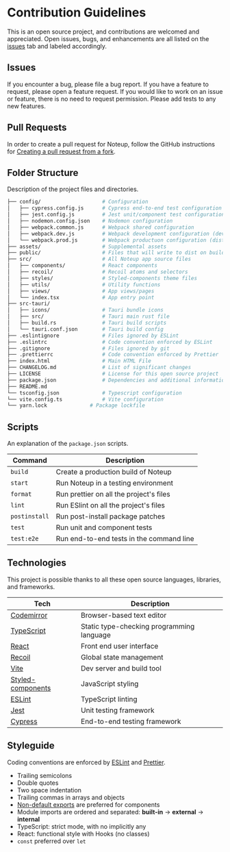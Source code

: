 # Contribution Guidelines

This is an open source project, and contributions are welcomed and appreciated. Open issues, bugs, and enhancements are all listed on the [issues](https://github.com/elements/noteup/issues) tab and labeled accordingly.

## Issues

If you encounter a bug, please file a bug report. If you have a feature to request, please open a feature request. If you would like to work on an issue or feature, there is no need to request permission. Please add tests to any new features.

## Pull Requests

In order to create a pull request for Noteup, follow the GitHub instructions for [Creating a pull request from a fork](https://help.github.com/en/github/collaborating-with-issues-and-pull-requests/creating-a-pull-request-from-a-fork).

## Folder Structure

Description of the project files and directories.

```bash
├── config/                    # Configuration
│   ├── cypress.config.js      # Cypress end-to-end test configuration
│   ├── jest.config.js         # Jest unit/component test configuration
│   ├── nodemon.config.json    # Nodemon configuration
│   ├── webpack.common.js      # Webpack shared configuration
│   ├── webpack.dev.js         # Webpack development configuration (dev server)
│   └── webpack.prod.js        # Webpack productuon configuration (dist output)
├── assets/                    # Supplemental assets
├── public/                    # Files that will write to dist on build
├── src/                       # All Noteup app source files
│   ├── components/            # React components
│   ├── recoil/                # Recoil atoms and selectors
│   ├── styles/                # Styled-components theme files
│   ├── utils/                 # Utility functions
│   ├── views/                 # App views/pages
│   └── index.tsx              # App entry point
├── src-tauri/
│   ├── icons/                 # Tauri bundle icons
│   ├── src/                   # Tauri main rust file
│   ├── build.rs               # Tauri build scripts
│   └── tauri.conf.json        # Tauri build config
├── .eslintignore              # Files ignored by ESLint
├── .eslintrc                  # Code convention enforced by ESLint
├── .gitignore                 # Files ignored by git
├── .prettierrc                # Code convention enforced by Prettier
├── index.html                 # Main HTML File
├── CHANGELOG.md               # List of significant changes
├── LICENSE                    # License for this open source project
├── package.json               # Dependencies and additional information
├── README.md
└── tsconfig.json              # Typescript configuration
└── vite.config.ts             # Vite configuration
└── yarn.lock              # Package lockfile
```

## Scripts

An explanation of the `package.json` scripts.

| Command       | Description                              |
| ------------- | ---------------------------------------- |
| `build`       | Create a production build of Noteup      |
| `start`       | Run Noteup in a testing environment      |
| `format`      | Run prettier on all the project's files  |
| `lint`        | Run ESlint on all the project's files    |
| `postinstall` | Run post-install package patches         |
| `test`        | Run unit and component tests             |
| `test:e2e`    | Run end-to-end tests in the command line |

## Technologies

This project is possible thanks to all these open source languages, libraries, and frameworks.

| Tech                                                | Description                               |
| --------------------------------------------------- | ----------------------------------------- |
| [Codemirror](https://codemirror.net/)               | Browser-based text editor                 |
| [TypeScript](https://www.typescriptlang.org/)       | Static type-checking programming language |
| [React](https://reactjs.org/)                       | Front end user interface                  |
| [Recoil](https://recoiljs.org/)                     | Global state management                   |
| [Vite](https://vitejs.dev/)                         | Dev server and build tool                 |
| [Styled-components](https://styled-components.com/) | JavaScript styling                        |
| [ESLint](https://eslint.org/)                       | TypeScript linting                        |
| [Jest](https://jestjs.io/)                          | Unit testing framework                    |
| [Cypress](https://www.cypress.io/)                  | End-to-end testing framework              |

## Styleguide

Coding conventions are enforced by [ESLint](.eslintrc.js) and [Prettier](.prettierrc).

- Trailing semicolons
- Double quotes
- Two space indentation
- Trailing commas in arrays and objects
- [Non-default exports](https://humanwhocodes.com/blog/2019/01/stop-using-default-exports-javascript-module/) are preferred for components
- Module imports are ordered and separated: **built-in** -> **external** -> **internal**
- TypeScript: strict mode, with no implicitly any
- React: functional style with Hooks (no classes)
- `const` preferred over `let`
